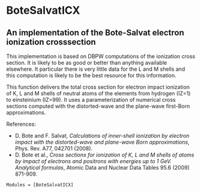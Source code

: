 # BoteSalvatICX
## An implementation of the Bote-Salvat electron ionization crosssection

This implementation is based on DBPW computations of the ionization cross section. It is likely to be as good or better than anything available elsewhere. It particular there is very little data for the L and M shells and this computation is likely to be the best resource for this information.

This function delivers the total cross section for electron impact ionization of K, L and M shells of neutral atoms of the elements from hydrogen (IZ=1) to einsteinium (IZ=99). It uses a parameterization of numerical cross sections computed with the distorted-wave and the plane-wave first-Born approximations.

References:
  * D. Bote and F. Salvat, *Calculations of inner-shell ionization by electron impact with the distorted-wave and plane-wave Born approximations*, Phys. Rev. A77, 042701 (2008).
  * D. Bote et al., *Cross sections for ionization of K, L and M shells of atoms by impact of electrons and positrons with energies up to 1 GeV.  Analytical formulas*, Atomic Data and Nuclear Data Tables 95.6 (2009) 871-909.

```@autodocs
Modules = [BoteSalvatICX]
```
